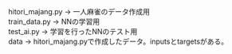 hitori_majang.py -> 一人麻雀のデータ作成用<br>
train_data.py -> NNの学習用<br>
test_ai.py -> 学習を行ったNNのテスト用<br>
data -> hitori_majang.pyで作成したデータ。inputsとtargetsがある。
